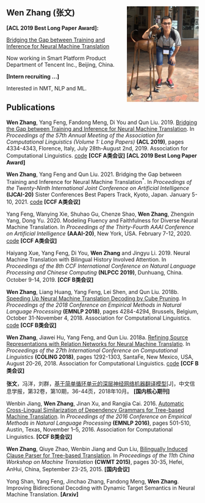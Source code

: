 ## Wen Zhang (张文) <img src="IMG_6526.JPG" style="zoom:50%" align="right" />

**[ACL 2019 Best Long Paper Award]:**

[Bridging the Gap between Training and Inference for Neural Machine Translation](https://www.aclweb.org/anthology/P19-1426)

Now working in Smart Platform Product Department of Tencent Inc., Beijing, China.

**[Intern recruiting ...]**

Interested in NMT, NLP and ML.

## Publications
**Wen Zhang**, Yang Feng, Fandong Meng, Di You and Qun Liu. 2019. [Bridging the Gap between Training and Inference for Neural Machine Translation](https://www.aclweb.org/anthology/P19-1426). In _Proceedings of the 57th Annual Meeting of the Association for Computational Linguistics (Volume 1: Long Papers)_ **(ACL 2019)**, pages 4334-4343, Florence, Italy, July 28th-August 2nd, 2019. Association for Computational Linguistics. [code](https://github.com/ictnlp/OR-NMT) **[CCF A类会议]** **[ACL 2019 Best Long Paper Award]**

**Wen Zhang**, Yang Feng and Qun Liu. 2021. Bridging the Gap between Training and Inference for Neural Machine Translation$^{*}$. In _Proceedings of the Twenty-Ninth International Joint Conference on Artificial Intelligence_ **(IJCAI-20)** Sister Conferences Best Papers Track, Kyoto, Japan. January 5-10, 2021. [code](https://github.com/ictnlp/OR-NMT) **[CCF A类会议]**

Yang Feng, Wanying Xie, Shuhao Gu, Chenze Shao, **Wen Zhang**, Zhengxin Yang, Dong Yu. 2020. Modeling Fluency and Faithfulness for Diverse Neural Machine Translation. In _Proceedings of the Thirty-Fourth AAAI Conference on Artificial Intelligence_ **(AAAI-20)**, New York, USA. February 7-12, 2020. [code](https://github.com/ictnlp/DiverseNMT) **[CCF A类会议]**

Haiyang Xue, Yang Feng, Di You, **Wen Zhang** and Jingyu Li. 2019. Neural Machine Translation with Bilingual History Involved Attention. In _Proceedings of the 8th CCF International Conference on Natural Language Processing and Chinese Computing_ **(NLPCC 2019)**, Dunhuang, China. October 9-14, 2019. **[CCF B类会议]**

**Wen Zhang**, Liang Huang, Yang Feng, Lei Shen, and Qun Liu. 2018b. [Speeding Up Neural Machine Translation Decoding by Cube Pruning](https://aclweb.org/anthology/D18-1460). In _Proceedings of the 2018 Conference on Empirical Methods in Natural Language Processing_ **(EMNLP 2018)**, pages 4284-4294, Brussels, Belgium, October 31-November 4, 2018. Association for Computational Linguistics. [code](https://github.com/ictnlp/CPDecoder/blob/master/searchs/cp.py) **[CCF B类会议]**

**Wen Zhang**, Jiawei Hu, Yang Feng, and Qun Liu. 2018a. [Refining Source Representations with Relation Networks for Neural Machine Translatio](http://aclweb.org/anthology/C18-1110). In _Proceedings of the 27th International Conference on Computational Linguistics_ **(COLING 2018)**, pages 1292-1303, SantaFe, New Mexico, USA, August 20-26, 2018. Association for Computational Linguistics. [code](https://github.com/ictnlp/RN4NMT) **[CCF B类会议]**

**张文**，冯洋，刘群，[基于简单循环单元的深层神经网络机器翻译模型](http://jcip.cipsc.org.cn/CN/article/downloadArticleFile.do?attachType=PDF&id=2646)[J]，中文信息学报，第32卷，第10期，36-44页，2018年10月。 **[国内核心期刊]**

Wenbin Jiang, **Wen Zhang**, Jinan Xu, and Rangjia Cai. 2016. [Automatic Cross-Lingual Similarization of Dependency Grammars for Tree-based Machine Translation](https://www.aclweb.org/anthology/D16-1048). In _Proceedings of the 2016 Conference on Empirical Methods in Natural Language Processing_ **(EMNLP 2016)**, pages 501-510, Austin, Texas, November 1–5, 2016. Association for Computational Linguistics. **[CCF B类会议]**

**Wen Zhang**, Qiuye Zhao, Wenbin Jiang and Qun Liu, [Bilingually Induced Clause Parser for Tree-based Translation](http://www.ai-ia.ac.cn/cwmt2015/file/CWMT2015\%E4\%BC\%9A\%E8\%AE\%AE\%E8\%AE\%BA\%E6\%96\%87-05.pdf). In _Proceedings of the 11th China Workshop on Machine Translation_ **(CWMT 2015)**, pages 30-35, Hefei, AnHui, China, September 23-25, 2015. **[国内会议]**

Yong Shan, Yang Feng, Jinchao Zhang, Fandong Meng, **Wen Zhang**. Improving Bidirectional Decoding with Dynamic Target Semantics in Neural Machine Translation. **[Arxiv]**
